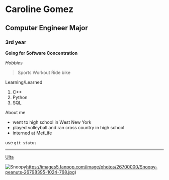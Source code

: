 # Caroline Gomez
## Computer Engineer Major
### 3rd year

**Going for Software Concentration**

*Hobbies*
>Sports
>Workout
>Ride bike

Learning/Learned
1. C++
2. Python
3. SQL

About me
- went to high school in West New York
- played volleyball and ran cross country in high school
- interned at MetLife

use `git status`

---

[Ulta](https://www.ulta.com/)

![Snoopy](https://images5.fanpop.com/image/photos/26700000/Snoopy-peanuts-26798395-1024-768.jpg)https://images5.fanpop.com/image/photos/26700000/Snoopy-peanuts-26798395-1024-768.jpg)
